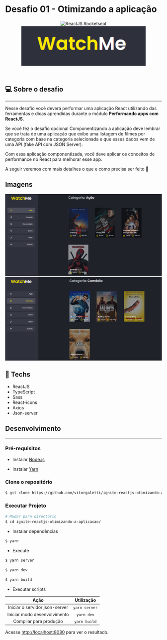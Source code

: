 # Desafio 01 - Otimizando a aplicação

<p align="center">
<img alt="ReactJS Rocketseat" src="https://www.notion.so/image/https%3A%2F%2Fs3-us-west-2.amazonaws.com%2Fsecure.notion-static.com%2Fc2fd7c29-54f4-45c2-95fa-b9fa269109b8%2Freactjs.png?table=block&id=51e4099a-6e2f-4d4b-ae94-f9fe75bb769d&spaceId=08f749ff-d06d-49a8-a488-9846e081b224&width=250&userId=&cache=v2" width="200" hspace="50" align="center"/>
<img alt="Desafio 01 - Otimizando a aplicação" src="src/assets/logo.png" align="center" width="400"/>

</p>

<br>

## :computer: Sobre o desafio

<hr>

Nesse desafio você deverá performar uma aplicação React utilizando das ferramentas e dicas aprendidas durante o módulo **Performando apps com ReactJS**.

Se você fez o desafio opcional Componentizando a aplicação deve lembrar que se trata de uma aplicação que exibe uma listagem de filmes por categoria com base na categoria selecionada e que esses dados vem de uma API (fake API com JSON Server).

Com essa aplicação componentizada, você deve aplicar os conceitos de performance no React para melhorar esse app.

A seguir veremos com mais detalhes o que e como precisa ser feito 🚀

## Imagens

<div>
   <img src="./src/assets/image-1.png" />
   <br>
   <img src="./src/assets/image-2.png" />
</div>

## :rocket: Techs

<ul>
  <li> ReactJS </li>
  <li> TypeScript </li>
  <li> Sass </li>
  <li> React-icons </li>
  <li> Axios </li>
  <li> Json-server </li>
</ul>

## Desenvolvimento

---

### Pré-requisitos

- Instalar [Node.js](https://nodejs.org)

- Instalar [Yarn](https://yarnpkg.com/)

### Clone o repositório

```bash
$ git clone https://github.com/vitorgaletti/ignite-reactjs-otimizando-a-aplicacao.git
```

### Executar Projeto

```bash
# Mudar para directório
$ cd ignite-reactjs-otimizando-a-aplicacao/
```

- Instalar dependências

```bash
$ yarn
```

- Execute

```bash
$ yarn server
```

```bash
$ yarn dev
```

```bash
$ yarn build
```

- Executar scripts

|              Ação              |  Utilização   |
| :----------------------------: | :-----------: |
| Iniciar o servidor json-server | `yarn server` |
|  Iniciar modo desenvolvimento  |  `yarn dev`   |
|     Compilar para produção     | `yarn build`  |

Acesse <http://localhost:8080> para ver o resultado.

